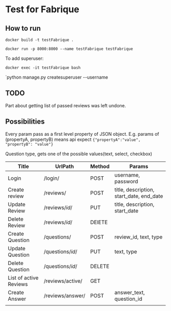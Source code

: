 # Test for Fabrique
## How to run
`docker build -t testFabrique .`

`docker run -p 8000:8000 --name testFabrique testFabrique`

To add superuser:

`docker exec -it testFabrique bash`

`python manage.py createsuperuser --username <username>

## TODO

Part about getting list of passed reviews was left undone.

## Possibilities

Every param pass as a first level property of JSON object. E.g. params of (propertyA, propertyB) means api expect `{"propertyA":"value", "propertyB": "value"}`

Question type, gets one of the possible values(text, select, checkbox)

| Title                  | UrlPath          | Method | Params                                   |
|------------------------|------------------|--------|------------------------------------------|
| Login                  | /login/          | POST   | username, password                       |
| Create review          | /reviews/        | POST   | title, description, start_date, end_date |
| Update Review          | /reviews/*id*/   | PUT    | title, description, start_date           |
| Delete Review          | /reviews/*id*/   | DElETE |                                          |
| Create Question        | /questions/      | POST   | review_id, text, type                    |
| Update Question        | /questions/*id*/ | PUT    | text, type                               |
| Delete Question        | /questions/*id*/ | DELETE |                                          |
| List of active Reviews | /reviews/active/ | GET    |                                          |
| Create Answer          | /reviews/answer/ | POST   | answer_text, question_id                 |
|                        |                  |        |                                          |